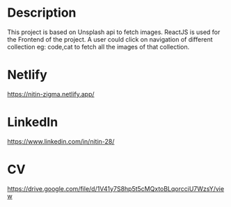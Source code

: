 # Description

This project is based on Unsplash api to fetch images.
ReactJS is used for the Frontend of the project.
A user could click on navigation of different collection eg: code,cat to fetch all the images of that collection.

# Netlify

https://nitin-zigma.netlify.app/

# LinkedIn
https://www.linkedin.com/in/nitin-28/

# CV

https://drive.google.com/file/d/1V41y7S8hp5t5cMQxtoBLqorcciU7WzsY/view




